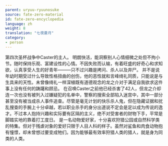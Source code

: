 ```yaml
---
parent: uryuu-ryuunosuke
source: fate-zero-material
id: fate-zero-encyclopedia
language: zh
weight: 8
translation: "七夜蒼月"
category:
- person
---
```


第四次圣杯战争中Caster的主人。
明朗快活，能洞察别人心情细微之处但不拘小节。随时保持乐观、富建设性的心情。不因失败而认输，有着旺盛的好奇心和求知欲，认真享受人生的好青年―――只不过兴趣是拷问、杀人以及弃尸。
并不是说年幼时期受过什么导致性格扭曲的创伤，他的恶性就和言峰绮礼同质，只能说是与生具来的天性。未曾像绮礼一样深植既有道德观念的龙之介对于满足自我欲求这件事上没有任何的踌躇和顾忌。
在召唤Caster之前他已经杀害了42人，但龙之介却连一次也没有被列入过嫌疑犯的名单中，警察的搜索全部陷入迷宫中，其中一部分甚至没有被当成杀人事件追查。尽管是毫无计划的快乐杀人鬼，但在隐藏证据和扰乱搜查的手腕上十分卓越，若以职业杀手的身分出道说不定会是足以成为传说的逸才。不过本人抱持兴趣和实际要有区隔的主义，绝不对受害者的财物下手，平常是脚踏实地的靠着打工度日。
是一名动物爱好家，十分喜欢狩猎公园或自然科学类的特集。但对于残虐对象的爱好只限于人目人科的样子。虽然对鲨鱼和肉食动物抱有憧憬，却未曾想过要变成牠们。因为能够最有效率狩猎人类的猎人，就是身为同类的人类。
